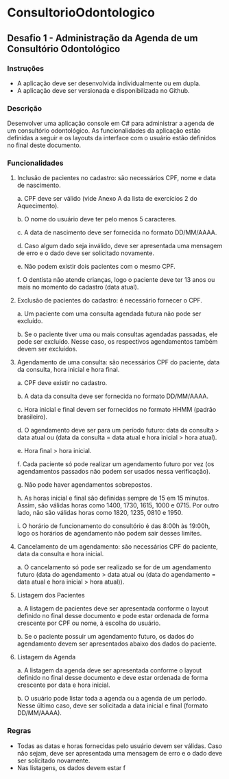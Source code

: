 # ConsultorioOdontologico
## Desafio 1 - Administração da Agenda de um Consultório Odontológico

### Instruções
- A aplicação deve ser desenvolvida individualmente ou em dupla.
- A aplicação deve ser versionada e disponibilizada no Github.

### Descrição
Desenvolver uma aplicação console em C# para administrar a agenda de um consultório
odontológico. As funcionalidades da aplicação estão definidas a seguir e os layouts da interface
com o usuário estão definidos no final deste documento.

### Funcionalidades

1. Inclusão de pacientes no cadastro: são necessários CPF, nome e data de nascimento.
    
    a. CPF deve ser válido (vide Anexo A da lista de exercícios 2 do Aquecimento).
    
    b. O nome do usuário deve ter pelo menos 5 caracteres.
    
    c. A data de nascimento deve ser fornecida no formato DD/MM/AAAA.
    
    d. Caso algum dado seja inválido, deve ser apresentada uma mensagem de erro e o dado
    deve ser solicitado novamente.
    
    e. Não podem existir dois pacientes com o mesmo CPF.
    
    f. O dentista não atende crianças, logo o paciente deve ter 13 anos ou mais no momento do
    cadastro (data atual).

 2. Exclusão de pacientes do cadastro: é necessário fornecer o CPF.
    
    a. Um paciente com uma consulta agendada futura não pode ser excluído.
    
    b. Se o paciente tiver uma ou mais consultas agendadas passadas, ele pode ser excluído.
    Nesse caso, os respectivos agendamentos também devem ser excluídos.

3. Agendamento de uma consulta: são necessários CPF do paciente, data da consulta, hora 
inicial e hora final.
    
    a. CPF deve existir no cadastro.
    
    b. A data da consulta deve ser fornecida no formato DD/MM/AAAA.
    
    c. Hora inicial e final devem ser fornecidos no formato HHMM (padrão brasileiro).
    
    d. O agendamento deve ser para um período futuro: data da consulta > data atual ou (data da
    consulta = data atual e hora inicial > hora atual).
    
    e. Hora final > hora inicial.
    
    f. Cada paciente só pode realizar um agendamento futuro por vez (os agendamentos
    passados não podem ser usados nessa verificação).
    
    g. Não pode haver agendamentos sobrepostos.
    
    h. As horas inicial e final são definidas sempre de 15 em 15 minutos. Assim, são válidas
    horas como 1400, 1730, 1615, 1000 e 0715. Por outro lado, não são válidas horas como
    1820, 1235, 0810 e 1950.
    
    i. O horário de funcionamento do consultório é das 8:00h às 19:00h, logo os horários de
    agendamento não podem sair desses limites.

4. Cancelamento de um agendamento: são necessários CPF do paciente, data da consulta e
hora inicial.
    
    a. O cancelamento só pode ser realizado se for de um agendamento futuro (data do
    agendamento > data atual ou (data do agendamento = data atual e hora inicial > hora
    atual)).

5. Listagem dos Pacientes
    
    a. A listagem de pacientes deve ser apresentada conforme o layout definido no final desse
    documento e pode estar ordenada de forma crescente por CPF ou nome, à escolha do
    usuário.
    
    b. Se o paciente possuir um agendamento futuro, os dados do agendamento devem ser
    apresentados abaixo dos dados do paciente.

6. Listagem da Agenda
    
    a. A listagem da agenda deve ser apresentada conforme o layout definido no final desse
    documento e deve estar ordenada de forma crescente por data e hora inicial.
    
    b. O usuário pode listar toda a agenda ou a agenda de um período. Nesse último caso, deve
    ser solicitada a data inicial e final (formato DD/MM/AAAA).

### Regras
- Todas as datas e horas fornecidas pelo usuário devem ser válidas. Caso não sejam, deve
ser apresentada uma mensagem de erro e o dado deve ser solicitado novamente.
- Nas listagens, os dados devem estar f
